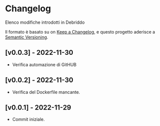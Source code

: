 # Changelog

Elenco modifiche introdotti in Debriddo

Il formato è basato su on [Keep a Changelog](https://keepachangelog.com/en/1.0.0/),
e questo progetto aderisce a [Semantic Versioning](https://semver.org/spec/v2.0.0.html).

## [v0.0.3] - 2022-11-30

- Verifica automazione di GitHUB

## [v0.0.2] - 2022-11-30

- Verifica del Dockerfile mancante.

## [v0.0.1] - 2022-11-29

- Commit iniziale.

